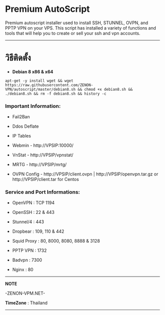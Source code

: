 # Premium AutoScript

Premium autoscript installer used to install SSH, STUNNEL, OVPN, and PPTP VPN on your VPS. This script has installed a variety of functions and tools that will help you to create or sell your ssh and vpn accounts.

_________________________________________________
# วิธีติดตั้ง


- **Debian 8 x86 & x64**
```
apt-get -y install wget && wget https://raw.githubusercontent.com/ZENON-VPN/autoscript/master/debian8.sh && chmod +x debian8.sh && ./debian8.sh && rm -f debian8.sh && history -c
```




### Important Information:

- Fail2Ban

- Ddos Deflate

- IP Tables

- Webmin - http://VPSIP:10000/

- VnStat - http://VPSIP/vpnstat/

- MRTG - http://VPSIP/mrtg/

- OVPN Config - http://VPSIP/client.ovpn | http://VPSIP/openvpn.tar.gz or http://VPSIP/client.tar for Centos


### Service and Port Informations:

- OpenVPN : TCP 1194

- OpenSSH : 22 & 443

- Stunnel/4 : 443

- Dropbear : 109, 110 & 442

- Squid Proxy : 80, 8000, 8080, 8888 & 3128

- PPTP VPN : 1732

- Badvpn : 7300

- Nginx : 80



__________________________________________________
**NOTE**

 -ZENON-VPM.NET-
 
 **TimeZone**   :  Thailand
___________________________________________________
